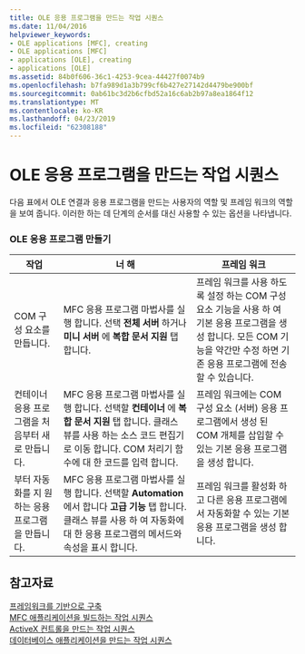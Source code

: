 ```yaml
---
title: OLE 응용 프로그램을 만드는 작업 시퀀스
ms.date: 11/04/2016
helpviewer_keywords:
- OLE applications [MFC], creating
- OLE applications [MFC]
- applications [OLE], creating
- applications [OLE]
ms.assetid: 84b0f606-36c1-4253-9cea-44427f0074b9
ms.openlocfilehash: b7fa989d1a3b799cf6b427e27142d4479be900bf
ms.sourcegitcommit: 0ab61bc3d2b6cfbd52a16c6ab2b97a8ea1864f12
ms.translationtype: MT
ms.contentlocale: ko-KR
ms.lasthandoff: 04/23/2019
ms.locfileid: "62308188"
---
```

# <a name="sequence-of-operations-for-creating-ole-applications"></a>OLE 응용 프로그램을 만드는 작업 시퀀스

다음 표에서 OLE 연결과 응용 프로그램을 만드는 사용자의 역할 및 프레임 워크의 역할을 보여 줍니다. 이러한 하는 데 단계의 순서를 대신 사용할 수 있는 옵션을 나타냅니다.

### <a name="creating-ole-applications"></a>OLE 응용 프로그램 만들기

|작업|너 해|프레임 워크|
|----------|------------|------------------------|
|COM 구성 요소를 만듭니다.|MFC 응용 프로그램 마법사를 실행 합니다. 선택 **전체 서버** 하거나 **미니 서버** 에 **복합 문서 지원** 탭 합니다.|프레임 워크를 사용 하도록 설정 하는 COM 구성 요소 기능을 사용 하 여 기본 응용 프로그램을 생성 합니다. 모든 COM 기능을 약간만 수정 하면 기존 응용 프로그램에 전송할 수 있습니다.|
|컨테이너 응용 프로그램을 처음부터 새로 만듭니다.|MFC 응용 프로그램 마법사를 실행 합니다. 선택할 **컨테이너** 에 **복합 문서 지원** 탭 합니다. 클래스 뷰를 사용 하는 소스 코드 편집기로 이동 합니다. COM 처리기 함수에 대 한 코드를 입력 합니다.|프레임 워크에는 COM 구성 요소 (서버) 응용 프로그램에서 생성 된 COM 개체를 삽입할 수 있는 기본 응용 프로그램을 생성 합니다.|
|부터 자동화를 지 원하는 응용 프로그램을 만듭니다.|MFC 응용 프로그램 마법사를 실행 합니다. 선택할 **Automation** 에서 합니다 **고급 기능** 탭 합니다. 클래스 뷰를 사용 하 여 자동화에 대 한 응용 프로그램의 메서드와 속성을 표시 합니다.|프레임 워크를 활성화 하 고 다른 응용 프로그램에서 자동화할 수 있는 기본 응용 프로그램을 생성 합니다.|

## <a name="see-also"></a>참고자료

[프레임워크를 기반으로 구축](../mfc/building-on-the-framework.md)<br/>
[MFC 애플리케이션을 빌드하는 작업 시퀀스](../mfc/sequence-of-operations-for-building-mfc-applications.md)<br/>
[ActiveX 컨트롤을 만드는 작업 시퀀스](../mfc/sequence-of-operations-for-creating-activex-controls.md)<br/>
[데이터베이스 애플리케이션을 만드는 작업 시퀀스](../mfc/sequence-of-operations-for-creating-database-applications.md)
